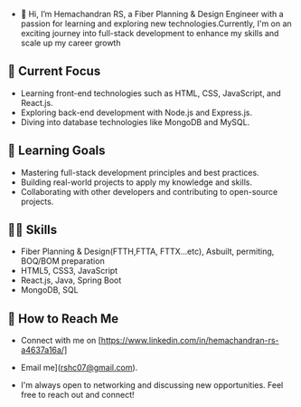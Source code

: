 - 👋 Hi, I’m Hemachandran RS, a Fiber Planning & Design Engineer with a passion for learning and exploring new technologies.Currently, I'm on an exciting journey into full-stack development to enhance my skills and scale up my career growth
  
## 🔭 Current Focus
- Learning front-end technologies such as HTML, CSS, JavaScript, and React.js.
- Exploring back-end development with Node.js and Express.js.
- Diving into database technologies like MongoDB and MySQL.
 
## 🌱 Learning Goals
- Mastering full-stack development principles and best practices.
- Building real-world projects to apply my knowledge and skills.
- Collaborating with other developers and contributing to open-source projects.
 
## 👨‍💻 Skills
- Fiber Planning & Design(FTTH,FTTA, FTTX...etc), Asbuilt, permiting, BOQ/BOM preparation
- HTML5, CSS3, JavaScript
- React.js, Java, Spring Boot
- MongoDB, SQL

## 🚀 How to Reach Me

- Connect with me on [https://www.linkedin.com/in/hemachandran-rs-a4637a16a/]
- Email me](rshc07@gmail.com).

- I'm always open to networking and discussing new opportunities. Feel free to reach out and connect!


<!---
rshc07/rshc07 is a ✨ special ✨ repository because its `README.md` (this file) appears on your GitHub profile.
You can click the Preview link to take a look at your changes.
--->
